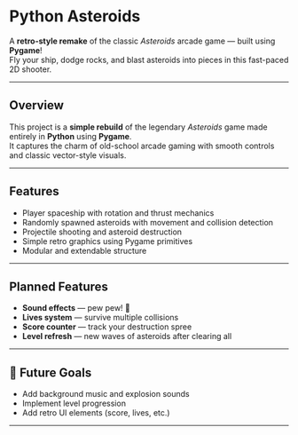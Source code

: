 # Python Asteroids

A **retro-style remake** of the classic *Asteroids* arcade game — built using **Pygame**!  
Fly your ship, dodge rocks, and blast asteroids into pieces in this fast-paced 2D shooter.

---

## Overview

This project is a **simple rebuild** of the legendary *Asteroids* game made entirely in **Python** using **Pygame**.  
It captures the charm of old-school arcade gaming with smooth controls and classic vector-style visuals.

---

## Features

- Player spaceship with rotation and thrust mechanics  
- Randomly spawned asteroids with movement and collision detection  
- Projectile shooting and asteroid destruction  
- Simple retro graphics using Pygame primitives  
- Modular and extendable structure  

---

## Planned Features

- **Sound effects** — pew pew! 💫  
- **Lives system** — survive multiple collisions  
- **Score counter** — track your destruction spree  
- **Level refresh** — new waves of asteroids after clearing all

---

## 🧠 Future Goals

- Add background music and explosion sounds  
- Implement level progression  
- Add retro UI elements (score, lives, etc.)

---
